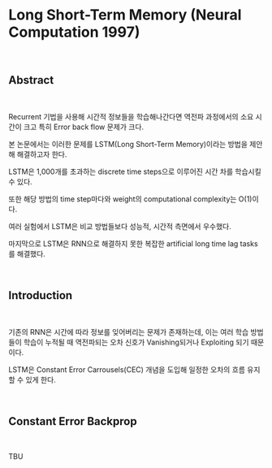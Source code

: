 # Long Short-Term Memory (Neural Computation 1997)

<br>

## Abstract

<br>

Recurrent 기법을 사용해 시간적 정보들을 학습해나간다면 역전파 과정에서의 소요 시간이 크고 특히 Error back flow 문제가 크다.

본 논문에서는 이러한 문제를 LSTM(Long Short-Term Memory)이라는 방법을 제안해 해결하고자 한다.

LSTM은 1,000개를 초과하는 discrete time steps으로 이루어진 시간 차를 학습시킬 수 있다.

또한 해당 방법의 time step마다와 weight의 computational complexity는 O(1)이다.

여러 실험에서 LSTM은 비교 방법들보다 성능적, 시간적 측면에서 우수했다.

마지막으로 LSTM은 RNN으로 해결하지 못한 복잡한 artificial long time lag tasks를 해결했다.


<br>

## Introduction

<br>

기존의 RNN은 시간에 따라 정보를 잊어버리는 문제가 존재하는데, 이는 여러 학습 방법들이 학습이 누적될 때 역전파되는 오차 신호가 Vanishing되거나 Exploiting 되기 때문이다.

LSTM은 Constant Error Carrousels(CEC) 개념을 도입해 일정한 오차의 흐름 유지할 수 있게 한다.

<br>

## Constant Error Backprop

<br>

TBU